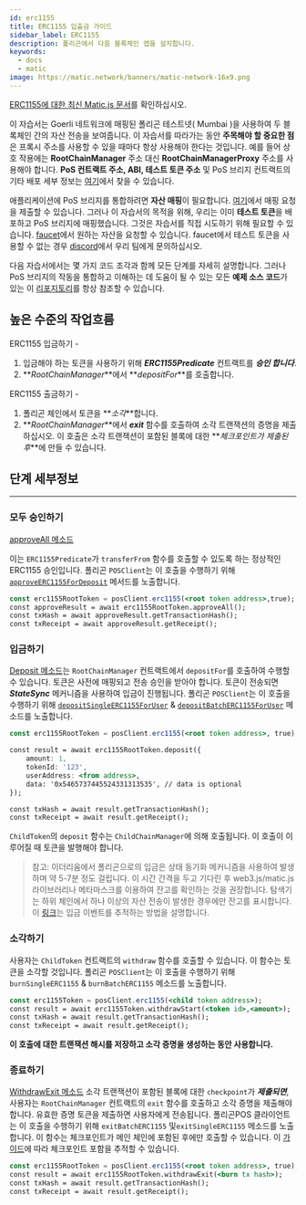 ```yaml
---
id: erc1155
title: ERC1155 입출금 가이드
sidebar_label: ERC1155
description: 폴리곤에서 다음 블록체인 앱을 설치합니다.
keywords:
  - docs
  - matic
image: https://matic.network/banners/matic-network-16x9.png
---
```


[ERC1155에 대한 최신 Matic.js 문서](https://maticnetwork.github.io/matic.js/docs/pos/erc1155/)를 확인하십시오.

이 자습서는 Goerli 네트워크에 매핑된 폴리곤 테스트넷( Mumbai )을 사용하여 두 블록체인 간의 자산 전송을 보여줍니다. 이 자습서를 따라가는 동안 **주목해야 할 중요한 점**은 프록시 주소를 사용할 수 있을 때마다 항상 사용해야 한다는 것입니다. 예를 들어 상호 작용에는 **RootChainManager** 주소 대신 **RootChainManagerProxy** 주소를 사용해야 합니다. **PoS 컨트랙트 주소, ABI, 테스트 토큰 주소** 및 PoS 브리지 컨트랙트의 기타 배포 세부 정보는 [여기](/docs/develop/ethereum-polygon/pos/deployment)에서 찾을 수 있습니다.

애플리케이션에 PoS 브리지를 통합하려면 **자산 매핑**이 필요합니다. [여기](/docs/develop/ethereum-polygon/submit-mapping-request)에서 매핑 요청을 제출할 수 있습니다. 그러나 이 자습서의 목적을 위해, 우리는 이미 **테스트 토큰**을 배포하고 PoS 브리지에 매핑했습니다. 그것은 자습서를 직접 시도하기 위해 필요할 수 있습니다. [faucet](https://faucet.polygon.technology/)에서 원하는 자산을 요청할 수 있습니다. faucet에서 테스트 토큰을 사용할 수 없는 경우 [discord](https://discord.com/invite/0xPolygon)에서 우리 팀에게 문의하십시오.

다음 자습서에서는 몇 가지 코드 조각과 함께 모든 단계를 자세히 설명합니다. 그러나 PoS 브리지의 작동을 통합하고 이해하는 데 도움이 될 수 있는 모든 **예제 소스 코드**가 있는 이 [리포지토리](https://github.com/maticnetwork/matic.js/tree/master/examples/pos)를 항상 참조할 수 있습니다.

## 높은 수준의 작업흐름

ERC1155 입금하기 -

1. 입금해야 하는 토큰을 사용하기 위해 **_ERC1155Predicate_** 컨트랙트를 **_승인 합니다_**.
2. **_RootChainManager_**에서 **_depositFor_**를 호출합니다.

ERC1155 출금하기 -

1. 폴리곤 체인에서 토큰을 **_소각_**합니다.
2. **_RootChainManager_**에서 **_exit_** 함수를 호출하여 소각 트랜잭션의 증명을 제출하십시오. 이 호출은 소각 트랜잭션이 포함된 블록에 대한 **_체크포인트가 제출된 후_**에 만들 수 있습니다.

## 단계 세부정보

---

### 모두 승인하기

[approveAll 메소드](https://maticnetwork.github.io/matic.js/docs/pos/erc1155/approve-all/)

이는 `ERC1155Predicate`가 `transferFrom` 함수를 호출할 수 있도록 하는 정상적인 ERC1155 승인입니다. 폴리곤 `POSClient`는 이 호출을 수행하기 위해 [`approveERC1155ForDeposit`](https://github.com/maticnetwork/matic.js/blob/4bf4fa9438d56c9b5c282f456aa2c24f6ff6083d/src/index.ts#L231)  메서드를 노출합니다.

```jsx
const erc1155RootToken = posClient.erc1155(<root token address>,true);
const approveResult = await erc1155RootToken.approveAll();
const txHash = await approveResult.getTransactionHash();
const txReceipt = await approveResult.getReceipt();

```

### 입금하기

[Deposit 메소드](https://maticnetwork.github.io/matic.js/docs/pos/erc1155/deposit/)는 `RootChainManager` 컨트랙트에서 `depositFor`를 호출하여 수행할 수 있습니다. 토큰은 사전에 매핑되고 전송 승인을 받아야 합니다. 토큰이 전송되면 **_StateSync_** 메커니즘을 사용하여 입금이 진행됩니다. 폴리곤 `POSClient`는 이 호출을 수행하기 위해 [`depositSingleERC1155ForUser`](https://github.com/maticnetwork/matic.js/blob/4bf4fa9438d56c9b5c282f456aa2c24f6ff6083d/src/index.ts#L245) & [`depositBatchERC1155ForUser`](https://github.com/maticnetwork/matic.js/blob/4bf4fa9438d56c9b5c282f456aa2c24f6ff6083d/src/index.ts#L259) 메소드를 노출합니다.

```jsx
const erc1155RootToken = posClient.erc1155(<root token address>, true);

const result = await erc1155RootToken.deposit({
    amount: 1,
    tokenId: '123',
    userAddress: <from address>,
    data: '0x5465737445524331313535', // data is optional
});

const txHash = await result.getTransactionHash();
const txReceipt = await result.getReceipt();
```

`ChildToken`의 `deposit` 함수는 `ChildChainManager`에 의해 호출됩니다. 이 호출이 이루어질 때 토큰을 발행해야 합니다.

> 참고: 이더리움에서 폴리곤으로의 입금은 상태 동기화 메커니즘을 사용하여 발생하며 약 5-7분 정도 걸립니다. 이 시간 간격을 두고 기다린 후 web3.js/matic.js 라이브러리나 메타마스크를 이용하여 잔고를 확인하는 것을 권장합니다. 탐색기는 하위 체인에서 하나 이상의 자산 전송이 발생한 경우에만 잔고를 표시합니다. 이 [링크](/docs/develop/ethereum-polygon/pos/deposit-withdraw-event-pos)는 입금 이벤트를 추적하는 방법을 설명합니다.

### 소각하기

사용자는 `ChildToken` 컨트랙트의 `withdraw` 함수를 호출할 수 있습니다. 이 함수는 토큰을 소각할 것입니다. 폴리곤 `POSClient`는 이 호출을 수행하기 위해 `burnSingleERC1155` & `burnBatchERC1155` 메소드를 노출합니다.

```jsx
const erc1155Token = posClient.erc1155(<child token address>);
const result = await erc1155Token.withdrawStart(<token id>,<amount>);
const txHash = await result.getTransactionHash();
const txReceipt = await result.getReceipt();
```

**이 호출에 대한 트랜잭션 해시를 저장하고 소각 증명을 생성하는 동안 사용합니다.**

### 종료하기

[WithdrawExit 메소드](https://maticnetwork.github.io/matic.js/docs/pos/erc1155/withdraw-exit/) 소각 트랜잭션이 포함된 블록에 대한 `checkpoint`가 **_제출되면_**, 사용자는 `RootChainManager` 컨트랙트의 `exit` 함수를 호출하고 소각 증명을 제출해야 합니다. 유효한 증명 토큰을 제출하면 사용자에게 전송됩니다. 폴리곤POS 클라이언트는 이 호출을 수행하기 위해 `exitBatchERC1155` 및`exitSingleERC1155` 메소드를 노출합니다. 이 함수는 체크포인트가 메인 체인에 포함된 후에만 호출할 수 있습니다. 이 [가이드](/docs/develop/ethereum-polygon/pos/deposit-withdraw-event-pos#checkpoint-events)에 따라 체크포인트 포함을 추적할 수 있습니다.

```jsx
const erc1155RootToken = posClient.erc1155(<root token address>, true);
const result = await erc1155RootToken.withdrawExit(<burn tx hash>);
const txHash = await result.getTransactionHash();
const txReceipt = await result.getReceipt();
```
